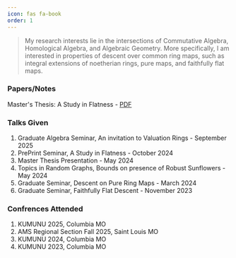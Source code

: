 ```yaml
---
icon: fas fa-book
order: 1
---
```


> My research interests lie in the intersections of Commutative Algebra, Homological Algebra, and Algebraic Geometry. More specifically, I am interested in properties of descent over common ring maps, such as integral extensions of noetherian rings, pure maps, and faithfully flat maps. 

### Papers/Notes
Master's Thesis: A Study in Flatness -  [PDF](/Masters_Thesis__A_Study_of_Flatness.pdf) 

### Talks Given
1. Graduate Algebra Seminar, An invitation to Valuation Rings - September 2025
2. PrePrint Seminar, A Study in Flatness - October 2024
3. Master Thesis Presentation - May 2024
4. Topics in Random Graphs, Bounds on presence of Robust Sunflowers - May 2024
5. Graduate Seminar, Descent on Pure Ring Maps - March 2024
6. Graduate Seminar, Faithfully Flat Descent - November 2023

### Confrences Attended
1. KUMUNU 2025, Columbia MO
2. AMS Regional Section Fall 2025, Saint Louis MO
3. KUMUNU 2024, Columbia MO
4. KUMUNU 2023, Columbia MO


